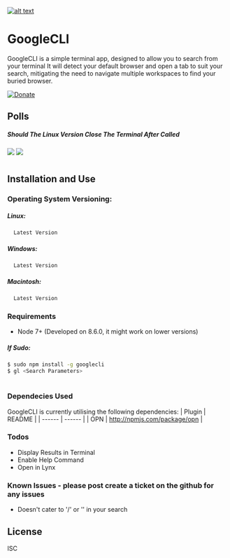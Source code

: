 
[![alt text](https://i.imgur.com/h6i6PZP.png)](https://github.com/builtbyproxy/googlecli)

# GoogleCLI

GoogleCLI is a simple terminal app, designed to allow you to search from your terminal
It will detect your default browser and open a tab to suit your search, mitigating the need to navigate multiple workspaces to find your buried browser.

 [![Donate](https://www.newsforpublic.com/wp-content/uploads/2015/08/buy-me-a-coffee.png)](http://paypal.me/LachlanYoung)



## Polls
##### Should The Linux Version Close The Terminal After Called

[![](https://api.gh-polls.com/poll/01BZ4C9TSEZ2Z5H8AGJ53Z7NCM/Yes)](https://api.gh-polls.com/poll/01BZ4C9TSEZ2Z5H8AGJ53Z7NCM/Yes/vote)
[![](https://api.gh-polls.com/poll/01BZ4C9TSEZ2Z5H8AGJ53Z7NCM/No)](https://api.gh-polls.com/poll/01BZ4C9TSEZ2Z5H8AGJ53Z7NCM/No/vote)

#
## Installation and Use

### Operating System Versioning:
##### Linux:
```sh
  Latest Version
```
##### Windows:
```sh
  Latest Version
```
##### Macintosh:
```sh
  Latest Version
```

### Requirements

  - Node 7+ (Developed on 8.6.0, it might work on lower versions)
##### If Sudo:

```sh
$ sudo npm install -g googlecli
$ gl <Search Parameters>
```

#
### Dependecies Used

GoogleCLI is currently utilising the following dependencies:
| Plugin | README |
| ------ | ------ |
| OPN | http://npmjs.com/package/opn |

### Todos

  - Display Results in Terminal
  - Enable Help Command
  - Open in Lynx
  
### Known Issues - please post create a ticket on the github for any issues
  - Doesn't cater to '/' or '\' in your search

License
----

ISC
